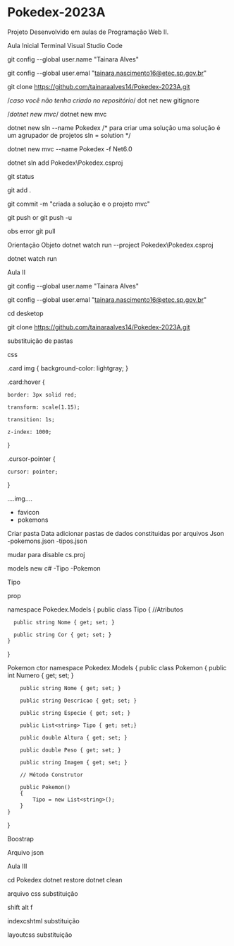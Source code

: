 # Pokedex-2023A
Projeto Desenvolvido em aulas de Programação Web II.


Aula Inicial
Terminal Visual Studio Code

git config --global user.name  "Tainara Alves" 

git config --global user.emal "tainara.nascimento16@etec.sp.gov.br"

git clone https://github.com/tainaraalves14/Pokedex-2023A.git

/*caso você não tenha criado no repositório*/
dot net new gitignore 

/*dotnet new mvc*/
dotnet new mvc 

dotnet new sln --name Pokedex
/*
para criar uma solução 
uma solução é um agrupador de projetos 
sln = solution
*/

dotnet new mvc --name Pokedex -f Net6.0 

dotnet sln add Pokedex\Pokedex.csproj

git status 

git add .

git commit -m "criada a solução e o projeto mvc"

git push 
or 
git push -u 

obs error
git pull 

Orientação Objeto 
dotnet  watch run --project Pokedex\Pokedex.csproj   

dotnet watch run 


Aula II 

git config --global user.name  "Tainara Alves" 

git config --global user.emal "tainara.nascimento16@etec.sp.gov.br"

cd desketop 

git clone https://github.com/tainaraalves14/Pokedex-2023A.git


substituição de pastas

css

.card img {
    background-color: lightgray;
}

.card:hover {

    border: 3px solid red;
    
    transform: scale(1.15);
    
    transition: 1s;
    
    z-index: 1000;
}

.cursor-pointer {

    cursor: pointer;
}

....img.... 
- favicon 
- pokemons


Criar pasta Data 
adicionar pastas de dados constituidas por arquivos Json  
-pokemons.json
-tipos.json 

mudar para 
<Nullable>disable</Nullable>
cs.proj

models 
new c# 
-Tipo 
-Pokemon 


Tipo

prop

namespace Pokedex.Models
{
    public class Tipo
    {
      //Atributos 
      
      public string Nome { get; set; }  
      
      public string Cor { get; set; }  
    }
}


Pokemon 
ctor
namespace Pokedex.Models
{
    public class Pokemon
    {
        public int Numero { get; set; }
        
        public string Nome { get; set; }
        
        public string Descricao { get; set; }
        
        public string Especie { get; set; }
        
        public List<string> Tipo { get; set;}
        
        public double Altura { get; set; }

        public double Peso { get; set; }
        
        public string Imagem { get; set; }

        // Método Construtor
        
        public Pokemon()
        {
            Tipo = new List<string>();   
        }
    }
}

Boostrap 


Arquivo json 


Aula III

cd Pokedex 
dotnet restore 
dotnet clean 

arquivo css substituição

shift alt f 

indexcshtml 
substituição 


layoutcss 
substituição 















